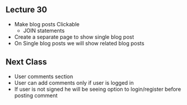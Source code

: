
## Lecture 30
 - Make blog posts Clickable
    - JOIN statements
 - Create a separate page to show single blog post
 - On Single blog posts we will show related blog posts
 


## Next Class
 - User comments section
  - User can add comments only if user is logged in
  - If user is not signed he will be seeing option to login/register before posting comment